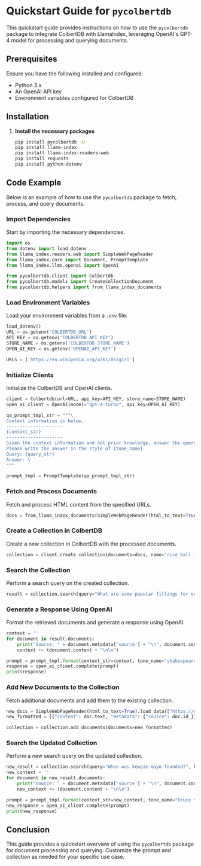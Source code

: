 # Quickstart Guide for `pycolbertdb`

This quickstart guide provides instructions on how to use the `pycolbertdb` package to integrate ColbertDB with LlamaIndex, leveraging OpenAI's GPT-4 model for processing and querying documents.

## Prerequisites

Ensure you have the following installed and configured:

- Python 3.x
- An OpenAI API key
- Environment variables configured for ColbertDB

## Installation

1. **Install the necessary packages**

   ```sh
   pip install pycolbertdb -U
   pip install llama-index
   pip install llama-index-readers-web
   pip install requests
   pip install python-dotenv
   ```

## Code Example

Below is an example of how to use the `pycolbertdb` package to fetch, process, and query documents.

### Import Dependencies

Start by importing the necessary dependencies.

```python
import os
from dotenv import load_dotenv
from llama_index.readers.web import SimpleWebPageReader
from llama_index.core import Document, PromptTemplate
from llama_index.llms.openai import OpenAI

from pycolbertdb.client import Colbertdb
from pycolbertdb.models import CreateCollectionDocument
from pycolbertdb.helpers import from_llama_index_documents
```

### Load Environment Variables

Load your environment variables from a `.env` file.

```python
load_dotenv()
URL = os.getenv('COLBERTDB_URL')
API_KEY = os.getenv('COLBERTDB_API_KEY')
STORE_NAME = os.getenv('COLBERTDB_STORE_NAME')
OPEN_AI_KEY = os.getenv('OPENAI_API_KEY')

URLS = ['https://en.wikipedia.org/wiki/Onigiri']
```

### Initialize Clients

Initialize the ColbertDB and OpenAI clients.

```python
client = Colbertdb(url=URL, api_key=API_KEY, store_name=STORE_NAME)
open_ai_client = OpenAI(model="gpt-4-turbo", api_key=OPEN_AI_KEY)

qa_prompt_tmpl_str = """\
Context information is below.
---------------------
{context_str}
---------------------
Given the context information and not prior knowledge, answer the query.
Please write the answer in the style of {tone_name}
Query: {query_str}
Answer: \
"""

prompt_tmpl = PromptTemplate(qa_prompt_tmpl_str)
```

### Fetch and Process Documents

Fetch and process HTML content from the specified URLs.

```python
docs = from_llama_index_documents(SimpleWebPageReader(html_to_text=True).load_data(URLS))
```

### Create a Collection in ColbertDB

Create a new collection in ColbertDB with the processed documents.

```python
collection = client.create_collection(documents=docs, name='rice_ball_facts', options={"force_create": True})
```

### Search the Collection

Perform a search query on the created collection.

```python
result = collection.search(query="What are some popular fillings for onigiri?", k=3)
```

### Generate a Response Using OpenAI

Format the retrieved documents and generate a response using OpenAI.

```python
context = ''
for document in result.documents:
    print("Source: " + document.metadata['source'] + "\n", document.content)
    context += (document.content + "\n\n")

prompt = prompt_tmpl.format(context_str=context, tone_name="shakespeare", query_str="What are some typical onigiri fillings")
response = open_ai_client.complete(prompt)
print(response)
```

### Add New Documents to the Collection

Fetch additional documents and add them to the existing collection.

```python
new_docs = SimpleWebPageReader(html_to_text=True).load_data(["https://en.wikipedia.org/wiki/Kewpie_(mayonnaise)"])
new_formatted = [{"content": doc.text, "metadata": {"source": doc.id_}} for doc in new_docs[0:2]]

collection = collection.add_documents(documents=new_formatted)
```

### Search the Updated Collection

Perform a new search query on the updated collection.

```python
new_result = collection.search(query="When was kewpie mayo founded?", k=3)
new_context = ''
for document in new_result.documents:
    print("Source: " + document.metadata['source'] + "\n", document.content)
    new_context += (document.content + "\n\n")

prompt = prompt_tmpl.format(context_str=new_context, tone_name="bruce springsteen", query_str="When and where was kewpie mayo founded")
new_response = open_ai_client.complete(prompt)
print(new_response)
```

## Conclusion

This guide provides a quickstart overview of using the `pycolbertdb` package for document processing and querying. Customize the prompt and collection as needed for your specific use case.